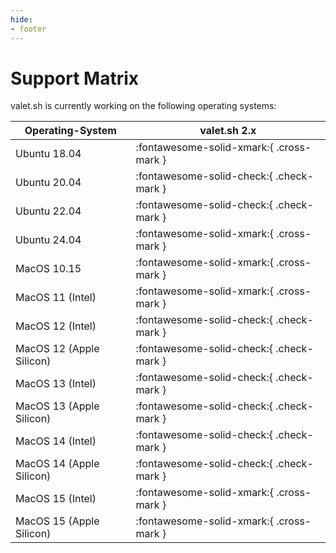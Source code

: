 ```yaml
---
hide:
- footer
---
```


# Support Matrix

valet.sh is currently working on the following operating systems:

| Operating-System | valet.sh 2.x                            |
|------------------|-----------------------------------------|
| Ubuntu 18.04             | :fontawesome-solid-xmark:{ .cross-mark } |
| Ubuntu 20.04             | :fontawesome-solid-check:{ .check-mark } |
| Ubuntu 22.04             | :fontawesome-solid-check:{ .check-mark } |
| Ubuntu 24.04             | :fontawesome-solid-xmark:{ .cross-mark } |
| MacOS 10.15              | :fontawesome-solid-xmark:{ .cross-mark } |
| MacOS 11 (Intel)         | :fontawesome-solid-xmark:{ .cross-mark } |
| MacOS 12 (Intel)         | :fontawesome-solid-check:{ .check-mark } |
| MacOS 12 (Apple Silicon) | :fontawesome-solid-check:{ .check-mark } |
| MacOS 13 (Intel)         | :fontawesome-solid-check:{ .check-mark } |
| MacOS 13 (Apple Silicon) | :fontawesome-solid-check:{ .check-mark } |
| MacOS 14 (Intel)         | :fontawesome-solid-check:{ .check-mark } |
| MacOS 14 (Apple Silicon) | :fontawesome-solid-check:{ .check-mark } |
| MacOS 15 (Intel)         | :fontawesome-solid-xmark:{ .cross-mark } |
| MacOS 15 (Apple Silicon) | :fontawesome-solid-xmark:{ .cross-mark } |
